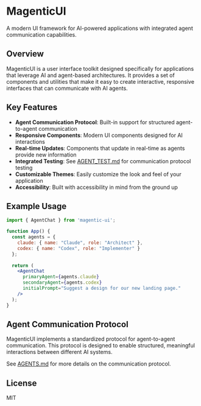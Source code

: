 # MagenticUI

A modern UI framework for AI-powered applications with integrated agent communication capabilities.

## Overview

MagenticUI is a user interface toolkit designed specifically for applications that leverage AI and agent-based architectures. It provides a set of components and utilities that make it easy to create interactive, responsive interfaces that can communicate with AI agents.

## Key Features

- **Agent Communication Protocol**: Built-in support for structured agent-to-agent communication
- **Responsive Components**: Modern UI components designed for AI interactions
- **Real-time Updates**: Components that update in real-time as agents provide new information
- **Integrated Testing**: See [AGENT_TEST.md](./AGENT_TEST.md) for communication protocol testing
- **Customizable Themes**: Easily customize the look and feel of your application
- **Accessibility**: Built with accessibility in mind from the ground up

## Example Usage

```jsx
import { AgentChat } from 'magentic-ui';

function App() {
  const agents = {
    claude: { name: "Claude", role: "Architect" },
    codex: { name: "Codex", role: "Implementer" }
  };
  
  return (
    <AgentChat 
      primaryAgent={agents.claude}
      secondaryAgent={agents.codex}
      initialPrompt="Suggest a design for our new landing page."
    />
  );
}
```

## Agent Communication Protocol

MagenticUI implements a standardized protocol for agent-to-agent communication. This protocol is designed to enable structured, meaningful interactions between different AI systems.

See [AGENTS.md](./AGENTS.md) for more details on the communication protocol.

## License

MIT
